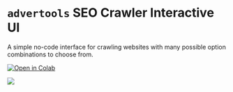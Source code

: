
# `advertools` SEO Crawler Interactive UI

A simple no-code interface for crawling websites with many possible option combinations to choose from.

[![Open in Colab](https://colab.research.google.com/assets/colab-badge.svg)](https://bit.ly/3ClAgb5)


![](adv_crawler_ui.gif)
